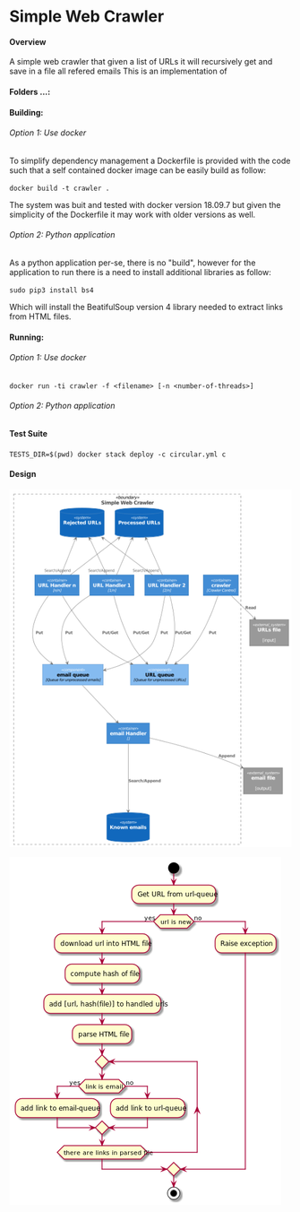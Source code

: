 # Simple Web Crawler

#### Overview

A simple web crawler that given a list of URLs it will recursively get and save in a file all refered emails
This is an implementation of 

#### Folders ...:

#### Building:

###### Option 1: Use docker 

To simplify dependency management a Dockerfile is provided with the code such that a self contained docker image can be easily build as follow:

`docker build -t crawler .`

The system was buit and tested with docker version 18.09.7 but given the simplicity of the Dockerfile it may work with older versions as well.
 
###### Option 2: Python application 

As a python application per-se, there is no "build", however for the application to run there is a need to install additional libraries as follow:

`sudo pip3 install bs4`

Which will install the BeatifulSoup version 4 library needed to extract links from HTML files. 
 
#### Running:

###### Option 1: Use docker 

`docker run -ti crawler -f <filename> [-n <number-of-threads>]`
 
###### Option 2: Python application 


#### Test Suite

`TESTS_DIR=$(pwd) docker stack deploy -c circular.yml c`

#### Design

![Components of solution](design/diagrams/crawler_obj_c4.png)

![Flowchart of URL handler](design/diagrams/urlhandler.png)
